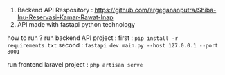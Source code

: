 1. Backend API Respository : https://github.com/ergegananputra/Shiba-Inu-Reservasi-Kamar-Rawat-Inap
2. API made with fastapi python technology


how to run ?
run backend API project :
first :
``pip install -r requirements.txt``
second :
``fastapi dev main.py --host 127.0.0.1 --port 8001``

run frontend laravel project :
``php artisan serve``




